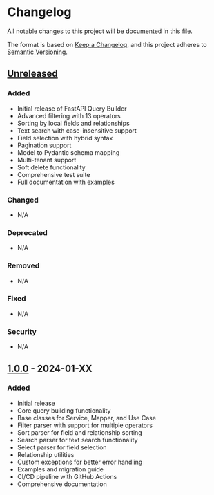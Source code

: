 # Changelog

All notable changes to this project will be documented in this file.

The format is based on [Keep a Changelog](https://keepachangelog.com/en/1.0.0/),
and this project adheres to [Semantic Versioning](https://semver.org/spec/v2.0.0.html).

## [Unreleased]

### Added
- Initial release of FastAPI Query Builder
- Advanced filtering with 13 operators
- Sorting by local fields and relationships
- Text search with case-insensitive support
- Field selection with hybrid syntax
- Pagination support
- Model to Pydantic schema mapping
- Multi-tenant support
- Soft delete functionality
- Comprehensive test suite
- Full documentation with examples

### Changed
- N/A

### Deprecated
- N/A

### Removed
- N/A

### Fixed
- N/A

### Security
- N/A

## [1.0.0] - 2024-01-XX

### Added
- Initial release
- Core query building functionality
- Base classes for Service, Mapper, and Use Case
- Filter parser with support for multiple operators
- Sort parser for field and relationship sorting
- Search parser for text search functionality
- Select parser for field selection
- Relationship utilities
- Custom exceptions for better error handling
- Examples and migration guide
- CI/CD pipeline with GitHub Actions
- Comprehensive documentation

[Unreleased]: https://github.com/your-username/fastapi-query-builder/compare/v1.0.0...HEAD
[1.0.0]: https://github.com/your-username/fastapi-query-builder/releases/tag/v1.0.0
